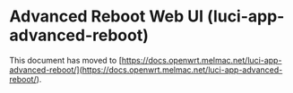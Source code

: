 # Advanced Reboot Web UI (luci-app-advanced-reboot)

This document has moved to [https://docs.openwrt.melmac.net/luci-app-advanced-reboot/](<https://docs.openwrt.melmac.net/luci-app-advanced-reboot/>).
